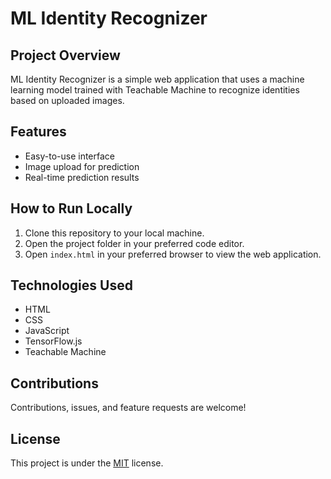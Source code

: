 # ML Identity Recognizer

## Project Overview

ML Identity Recognizer is a simple web application that uses a machine learning model trained with Teachable Machine to recognize identities based on uploaded images. 

## Features

- Easy-to-use interface
- Image upload for prediction
- Real-time prediction results

## How to Run Locally

1. Clone this repository to your local machine.
2. Open the project folder in your preferred code editor.
3. Open `index.html` in your preferred browser to view the web application.

## Technologies Used

- HTML
- CSS
- JavaScript
- TensorFlow.js
- Teachable Machine

## Contributions

Contributions, issues, and feature requests are welcome!

## License

This project is under the [MIT](https://choosealicense.com/licenses/mit/) license.
